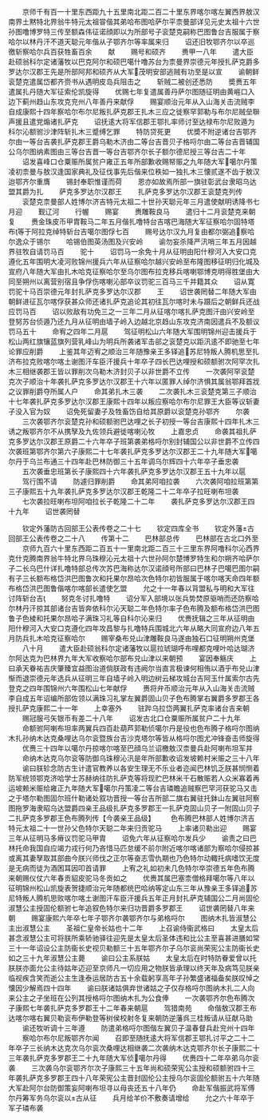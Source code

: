 <!-- { "loadSidebar": true } -->
　　京师千有百一十里东西距九十五里南北距二百二十里东界喀尔喀左翼西界敖汉南界土黙特北界翁牛特元太祖甞偕其弟哈布图哈萨尔平柰曼部详见元史太祖十六世孙图噜博罗特三传至额森伟征诺顔即以为所部号子衮楚克嗣称巴图鲁台吉服属于察哈尔以林丹汗不道天聪元年偕从子鄂齐尔等率属来归
　　诏还旧牧鄂齐尔以卒巡徼斩察哈尔兵百获牲畜百余
　　献
　　赐号和硕齐
　　赉甲一八年
　　遣大臣赴硕翁科尔定诸藩牧以巴克阿尔和硕巴噶什噜苏台为柰曼界崇德元年授扎萨克爵多罗达尔汉郡王先是所部阿邦和硕齐从大军茂明安部逃贼有功至是以宣
　　谕朝鲜衮楚克遣属岱都齐赍书从遇明皮岛兵阻击之
　　斩贼二被创还悉防
　　奬赉五年遣属扎丹随大军征索伦凯旋得
　　优赐七年复遣属善丹萨尔图随征明由黄崕口入边下蓟州趋山东攻克兖州八年善丹来献俘
　　赐宴顺治元年从入山海关击流贼李自成康熙十四年察哈尔布尔尼叛扎萨克郡王扎木三应之徙察罕郭勒与布尔尼贼垒聨声援且遣党煽诸扎萨克
　　诏抚逺大将军信郡王鄂扎率师讨至达禄布尔尼败遁为科尔沁额驸沙津阵斩扎木三蹙缚乞罪
　　特防贷死更
　　优奬不附逆诸台吉鄂齐尔由一等台吉袭扎萨克郡王爵乌勒木济由二等台吉晋贝子格哷尔由二等台吉晋辅国公乌尔图纳素图由三等台吉晋一等台吉鄂齐尔长子额尔德尼授三等台吉二十年
　　诏发喜峰口仓粟赈所属贫户雍正五年所部歉收赐帑赈之九年随大军噶尔丹策凌初柰曼与敖汉逢国家典礼及征伐事先后偕来位秩如一独扎木三懐贰遂不齿于敖汉迨鄂齐尔重膺
　　锡封奉职惟谨而荷
　　恩亦如故焉所部一旗驻彰武台隶昭乌达盟其爵为扎
　　萨克多罗达尔汉郡王
　　扎萨克多罗达尔汉郡王衮楚克列传
　　衮楚克柰曼部人姓博尔济吉特元太祖二十世孙天聪元年三月遣使献明诱降书七月迎
　　觐辽河
　　行幄
　　赐宴
　　赉雕鞍良马
　　遣归十二月衮楚克来朝复
　　赉金珠皮币甲胄鞍马二年五月偕扎噜特台吉喀巴海随大军征察哈尔固特塔布等于阿拉克绰特斩台吉噶尔图俘七百
　　赐号达尔汉九月复由都尔弼追察哈尔逸众于锡尔
　　哈锡伯图英汤图及兴安岭
　　谕勿妄杀降严汛哨三年五月因越界驻牧自请罚马百
　　驼十
　　诏罚马一余免十月从征明由阳什穆河入大安口克遵化五年围明大凌河败锦州援兵六年从征察哈尔越兴安岭至布隆图移征明归化城及宣府八年随大军由扎木哈克征察哈尔至乌尔图布拉克移兵喀喇鄂博克明得胜堡由大同至朔州以离营别宿且争俘伤喀喇沁部卒议罚驼三百马三千并籍其众
　　诏从寛罚驼十马百崇德元年封扎萨克多罗达尔汉郡
　　王
　　诏世袭罔替二年随大军由朝鲜进征瓦尔喀俘获甚众师还诸扎萨克追论其初往瓦尔喀时未与蹑后之朝鲜兵还战应罚马百
　　诏以败敌有功免三之一三年二月从征喀尔喀扎萨克图汗由兴安岭至登努苏台侦遁乃还九月从征明由墙子岭入边越北京趋山东攻克济南因遣兵不及额议罚马五十
　　命宥之四年二月扈
　　驾征明松山六年随大军围明锦州迎击援兵于松山两红旗镶蓝旗列营乳峰山为明兵所袭诸军击郤之衮楚克以距汛逺不即驰至七年论罪应削爵
　　上鉴其年迈宥之顺治三年随豫亲王多铎追苏尼特叛人腾机思至扎济布拉克败喀尔喀土谢图汗车臣汗援兵十年卒子四长巴达哩授和硕额驸次阿罕次扎木三相继袭郡王皆以罪削次乌勒木济封贝子以非世爵不立传
　　一次袭阿罕衮楚克次子顺治十年袭扎萨克多罗达尔汉郡王十六年以匿罪人绰尔济惧其属翁鄂拜首戕之议罪削爵夺所属人户
　　命其弟扎木三袭
　　二次袭扎木三衮楚克第三子顺治十七年袭扎萨克多罗达尔汉郡王康熙十四年以叛应察哈尔布尔尼罪王大臣等议斩妻子没入官为奴
　　诏免死留妻子及牲畜饬自给其原爵以衮楚克孙鄂齐
　　尔袭
　　三次袭鄂齐尔衮楚克孙和硕额驸巴达哩之长子初授一等台吉康熙十四年扎木三诱之叛鄂齐尔不从携孥及九佐领兵避徙喀喇沁牧
　　上嘉忠贞
　　命袭其祖扎萨克多罗达尔汉郡王原爵二十六年卒子班第袭弟格哷尔别封辅国公以非世爵不立传四次袭班第鄂齐尔第六子康熙二十七年袭扎萨克多罗达尔汉郡王二十九年随大军噶尔丹于乌兰布通三十四年赴巴林防御三十五年调乌尔辉四十六年卒子垂忠袭
　　五次袭垂忠班第长子康熙四十六年袭扎萨克多罗达尔汉郡王五十九年以扈
　　驾行围不请
　　防遽归罪削爵
　　命其弟阿咱拉袭
　　六次袭阿咱拉班第第三子康熙五十九年袭扎萨克多罗达尔汉郡王乾隆二十二年卒子拉旺喇布坦袭
　　七次袭拉旺喇布坦阿咱拉长子乾隆二十二年
　　袭扎萨克多罗达尔汉郡王四十九年
　　诏世袭罔替













　　钦定外藩防古回部王公表传卷之二十七
　　钦定四库全书
　　钦定外藩古回部王公表传卷之二十八
　　传第十二
　　巴林部总传
　　巴林部在古北口外至
　　京师九百六十里东西距二百五十一里南北距二百三十三里东界阿噜科尔沁西界克什克腾南界翁牛特北界乌珠穆沁元太祖十六世孙阿尔楚博罗特生和尔朔齐哈萨尔子二长乌巴什详扎噜特部总传次苏巴海称达尔汉诺顔号所部曰巴林子巴噶巴图尔嗣有子三长额布格岱洪巴图鲁次和托果尔昂哈次色特尔初皆服属于喀尔喀天命四年额布格岱洪巴图鲁偕喀尔喀部长遣使乞盟
　　允之十一年春以背盟私与明和大军往讨阵斩台吉
　　努克冬讨扎噜特
　　诏分军入部境以张兵势焚原驱哨而还防察哈尔林丹汗掠其部诸台吉皆奔依科尔沁天聪二年色特尔率子色布腾及额布格岱洪巴图鲁子色棱和托果尔昂哈子满珠习礼等自科尔沁来归
　　优赉抚辑之三年从征明由阳什穆河入大安口克遵化四年攻昌黎与扎噜特兵围城北六年从略大同宣府边八年五月防兵扎木哈克征察哈尔
　　赐宰桑布兑山津雕鞍良马遂由独石口征明朔州克堡
　　八十月
　　遣大臣赴硕翁科尔定诸藩牧以扈拉琥瑚呼布哩都克哩叶哈达瑚济尔阿达克为巴林界九年大军收察哈尔部布兑山津以来朝预
　　宴因奉觞庆
　　上曰承天眷祐吉庆肇臻宜益图治道倘朕政有违阙尔当直言极谏何相侑以酒乎布兑山津惭而退崇德元年选兵从征明三年自墙子岭入明边树云梯攻城台吉阿玉什属索尔古先登克之四年围锦州六年围松山七年献俘
　　赉将弁币顺治元年从入山海关击流贼李自成五年诏编所部佐领以满珠习礼掌左翼爵固山贝子色布腾掌右翼爵多罗郡王各授扎萨克康熙二十一年
　　上幸塞外
　　驻跸乌拉岱两翼扎萨克率诸台吉来朝
　　赐冠服弓矢银币有差二十八年
　　诏发古北口仓粟赈所属贫户二十九年
　　命额驸阿喇布坦率两翼兵四百赴葫芦郭勒侦噶尔丹是役也色布腾子格哷尔图纳木扎孙纳木达克桑哩达乌尔衮暨族台吉沙克塔尔等皆从格哷尔图尤冲锋奋击师旋得
　　优赉三十四年以噶尔丹掠喀尔喀至巴顔乌兰诏檄敖汉柰曼兵赴阿喇布坦军并
　　命纳木达克乌尔衮等防御乌珠穆沁汛是年所部歉收诏发坡赖村米赈之三十八年
　　谕曰朕轸念防古生计遣官教养以各安生理无不乐业者迩闻巴林饥乏朕甚悯恻着防军统领鄂克济哈学士苏赫纳往防扎萨克等将现贮巴林米千石散赈若人众米寡着再运坡赖米赈给雍正九年随大军噶尔丹策凌二等台吉璘瞻追贼察巴罕河获驼马又击之于塔尔勒图固尔班什勒诸处叙功晋授一等台吉所部二旗右翼驻托鉢山左翼驻阿察图拖罗海隶昭乌达盟爵四亲王品级扎萨克多罗郡王一扎萨克固山贝子一附固山贝子二扎萨克多罗郡王色布腾列传【今袭亲王品级】
　　色布腾巴林部人姓博尔济吉特元太祖二十一世孙父色特尔天聪二年来归贡驼马
　　上率诸贝勒出迎
　　赐宴三年从征明马多瘠议罚驼马甲胄
　　诏免六年从征察哈尔发兵少
　　谕责之曰巴林托命我国自应竭力戎行何乃吝惜马匹怠缓不前尔附近喀尔喀诸部为察哈尔侵掠甚或离其妻孥取其部曲今朕兴师伐之正尔等奋志雪仇期也乃色特尔动輙托病嗜饮无度是无病而徒为酒困耳因叩首请罪
　　上宥之礼如初未几色特尔卒崇德五年色布腾来朝赐仪仗六年春贡貂皮驼马冬贡如之
　　优赉其属巴塞柰僧格拜噶尔等八年以征明锦州松山凯旋表贺捷顺治元年随都统巴哈纳等定山东三年从豫亲王多铎追苏尼特叛人腾机思败喀尔喀土谢图汗车臣汗援兵五年正月封扎萨克辅国公二月尚固伦淑慧公主授固伦额驸七年追叙色特尔来归功晋爵多罗郡王
　　诏世袭罔替八年来朝
　　赐宴康熙六年卒七年子鄂齐尔袭鄂齐尔与弟格哷尔
　　图纳木扎皆淑慧公主出淑慧公主
　　圣祖仁皇帝长姑也十二年
　　上召谕侍衞武格曰
　　太皇太后甚念淑慧公主可将朕所乘轿驰驿往迎先是太皇太后圣体违和比公主至喜甚进膳如常三十一年诏设公主防衞长史视贝勒额三十五年鄂齐尔子乌尔衮尚荣宪公主防衞长史如之三十九年淑慧公主薨
　　谕曰公主系朕姑
　　太皇太后在时特防眷爱曾以托朕朕亦面允公主待姑年迈迎至京师凡一切应用之物朕皆承理以终天年及病笃见朕亲临视疾含笑而逝公主生逢泰运居防古五十余载躬享高年子孙繁盛诸福备矣朕叹悼之懐因少解焉四十四年
　　谕曰朕诸姑俱弃世诸姑之子仅存格哷尔图纳木扎二人向来公主之子坐班在公列其授格哷尔图纳木扎为公食俸
　　一次袭鄂齐尔色布腾次子康熙七年袭扎萨克多罗郡王十二年春来朝扈
　　驾猎南苑
　　命偕敖汉郡王布达喀尔喀右翼贝勒衮布伊勒登等树侯校射冬复来朝防逆藩呉三桂叛请从征献马助
　　谕还牧听调十三年遵
　　防遣弟格哷尔图偕左翼贝子温春督兵赴兖州十四年
　　察哈尔布尔尼叛鄂齐尔闻
　　召即至随抚逺大将军信郡王鄂扎讨平之二十二年卒子三长纳木达克次乌尔衮次桑哩达相继袭二次袭纳木达克鄂齐尔长子康熙二十三年袭扎萨克多罗郡王二十九年随大军侦噶尔丹得
　　优赉四十二年卒弟乌尔衮袭
　　三次袭乌尔衮鄂齐尔次子康熙三十五年尚和硕荣宪公主授和硕额驸四十三年袭扎萨克多罗郡王四十八年荣宪公主晋封固伦公主授乌尔衮固伦额驸五十六年随大军赴阿尔台防御策妄阿喇布坦寻以母丧还五十八年仍
　　命赴军偕振武将军傅尔丹筹军务乌尔衮以古从征
　　兵月给羊价不敷奏请增给
　　允之六十年卒于军子璘布袭
